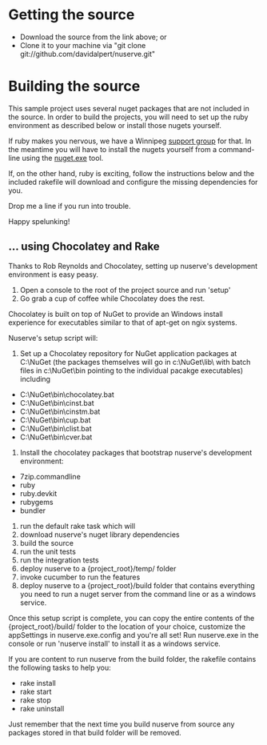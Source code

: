 # Getting the source

- Download the source from the link above; or 
- Clone it to your machine via "git clone git://github.com/davidalpert/nuserve.git"

# Building the source

This sample project uses several nuget packages that are not included in the source.  In order to build the projects, you will need to set up the ruby environment as described below or install those nugets yourself.

If ruby makes you nervous, we have a Winnipeg [support group](http://winnipegrb.org/ "The most fun you can have with your pants on") for that.  In the meantime you will have to install the nugets yourself from a command-line using the [nuget.exe](http://blog.davidebbo.com/2011/01/installing-nuget-packages-directly-from.html "Installing NuGet packages directly from the command line") tool.

If, on the other hand, ruby is exciting, follow the instructions below and the included rakefile will download and configure the missing dependencies for you.

Drop me a line if you run into trouble.

Happy spelunking!

## ... using Chocolatey and Rake

Thanks to Rob Reynolds and Chocolatey, setting up nuserve's development environment is easy peasy.

1. Open a console to the root of the project source and run 'setup'
1. Go grab a cup of coffee while Chocolatey does the rest.

Chocolatey is built on top of NuGet to provide an Windows install experience for executables similar to that of apt-get on ngix systems.

Nuserve's setup script will:

1. Set up a Chocolatey repository for NuGet application packages at C:\NuGet (the packages themselves will go in
c:\NuGet\lib\ with batch files in c:\NuGet\bin pointing to the individual pacakge executables) including
  * C:\NuGet\bin\chocolatey.bat
  * C:\NuGet\bin\cinst.bat
  * C:\NuGet\bin\cinstm.bat
  * C:\NuGet\bin\cup.bat
  * C:\NuGet\bin\clist.bat
  * C:\NuGet\bin\cver.bat
1. Install the chocolatey packages that bootstrap nuserve's development environment:
  * 7zip.commandline 
  * ruby
  * ruby.devkit
  * rubygems
  * bundler
1. run the default rake task which will
  1. download nuserve's nuget library dependencies
  1. build the source
  1. run the unit tests
  1. run the integration tests
  1. deploy nuserve to a {project_root}/temp/ folder
  1. invoke cucumber to run the features
  1. deploy nuserve to a {project_root}/build folder that contains everything you need to run a nuget server from the command line or as a windows service.

Once this setup script is complete, you can copy the entire contents of the {project_root}/build/ folder to the location
of your choice, customize the appSettings in nuserve.exe.config and you're all set!  Run nuserve.exe in the console or run 'nuserve install' to install it as a windows service.

If you are content to run nuserve from the build folder, the rakefile contains the following tasks to help you:
* rake install
* rake start
* rake stop
* rake uninstall

Just remember that the next time you build nuserve from source any packages stored in that build folder will be removed.

